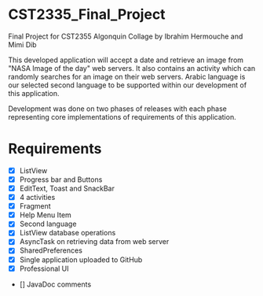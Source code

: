 # CST2335_Final_Project
Final Project for CST2355 Algonquin Collage
by Ibrahim Hermouche
and Mimi Dib


This developed application will accept a date and retrieve an image from "NASA Image of the day" web servers. It also contains an activity which can randomly searches for an image on their web servers.
Arabic language is our selected second language to be supported within our development of this application.

Development was done on two phases of releases with each phase representing core implementations of requirements of this application.



# Requirements

- [x] ListView
- [x] Progress bar and Buttons
- [x] EditText, Toast and SnackBar
- [x] 4 activities
- [x] Fragment
- [x] Help Menu Item
- [x] Second language
- [x] ListView database operations
- [x] AsyncTask on retrieving data from web server
- [x] SharedPreferences
- [x] Single application uploaded to GitHub
- [x] Professional UI
- [] JavaDoc comments




